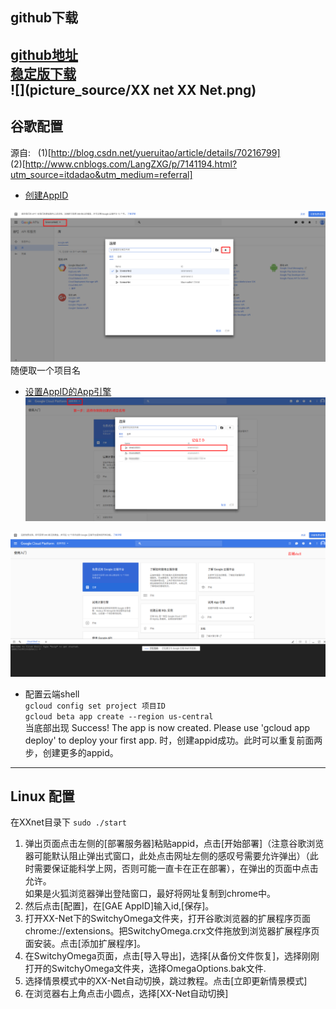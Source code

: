 ## github下载  
[github地址](https://github.com/XX-net/XX-Net.git)  
[稳定版下载](https://codeload.github.com/XX-net/XX-Net/zip/3.3.6)  
![](picture_source/XX net XX Net.png)
----------------------------------------------
## 谷歌配置
源自:   
(1)[http://blog.csdn.net/yueruitao/article/details/70216799]   
(2)[http://www.cnblogs.com/LangZXG/p/7141194.html?utm_source=itdadao&utm_medium=referral]  

- [创建AppID](https://console.developers.google.com)  

![](picture_source/ScienceNet2.png)
随便取一个项目名  
- [设置AppID的App引擎](https://console.cloud.google.com/start)  
![](picture_source/ID.png)

![](picture_source/cloudshell.png)
- 配置云端shell  
` gcloud config set project 项目ID `  
`gcloud beta app create --region us-central`   
当底部出现 Success! The app is now created. Please use 'gcloud app deploy' to deploy your first app. 时，创建appid成功。此时可以重复前面两步，创建更多的appid。   
-------------------------------------------
## Linux 配置
在XXnet目录下
`sudo ./start`

1. 弹出页面点击左侧的[部署服务器]粘贴appid，点击[开始部署]（注意谷歌浏览器可能默认阻止弹出式窗口，此处点击网址左侧的感叹号需要允许弹出）（此时需要保证能科学上网，否则可能一直卡在正在部署），在弹出的页面中点击允许。  
如果是火狐浏览器弹出登陆窗口，最好将网址复制到chrome中。  
2. 然后点击[配置]，在[GAE AppID]输入id,[保存]。
2. 打开XX-Net下的SwitchyOmega文件夹，打开谷歌浏览器的扩展程序页面chrome://extensions。把SwitchyOmega.crx文件拖放到浏览器扩展程序页面安装。点击[添加扩展程序]。  
3. 在SwitchyOmega页面，点击[导入导出]，选择[从备份文件恢复]，选择刚刚打开的SwitchyOmega文件夹，选择OmegaOptions.bak文件.  
4. 选择情景模式中的XX-Net自动切换，跳过教程。点击[立即更新情景模式]  
5. 在浏览器右上角点击小圆点，选择[XX-Net自动切换]  



